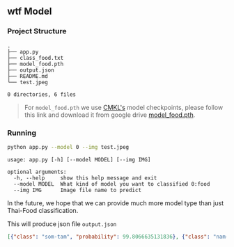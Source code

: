 ## wtf Model

### Project Structure
```
.
├── app.py
├── class_food.txt
├── model_food.pth
├── output.json
├── README.md
└── test.jpeg

0 directories, 6 files
```

> For `model_food.pth` we use [CMKL's](https://github.com/CMKL-University) model checkpoints, please follow this link and download it from google drive [model_food.pth](https://drive.google.com/drive/folders/113kF1b1pMHqLYTcLYiL1uxTc2VVzi0N1?usp=sharing).

### Running
```bash
python app.py --model 0 --img test.jpeg
```
```
usage: app.py [-h] [--model MODEL] [--img IMG]

optional arguments:
  -h, --help     show this help message and exit
  --model MODEL  What kind of model you want to classified 0:food
  --img IMG      Image file name to predict
```

In the future, we hope that we can provide much more model type than just Thai-Food classification.

This will produce json file `output.json`
```json
[{"class": "som-tam", "probability": 99.8066635131836}, {"class": "nam-prik-oong", "probability": 0.05312320962548256}, {"class": "nam-prik-nhum", "probability": 0.01790415309369564}, {"class": "pad-thai", "probability": 0.01440698653459549}, {"class": "khao-tom-mud", "probability": 0.014378681778907776}]
```